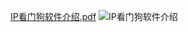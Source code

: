 [IP看门狗软件介绍.pdf](https://github.com/w1597964734/ip_watch_dog/files/8845834/IP.pdf)
![IP看门狗软件介绍](https://user-images.githubusercontent.com/42634357/172201085-ac746b25-7eb3-409e-81ca-9fbb878aff91.png)
